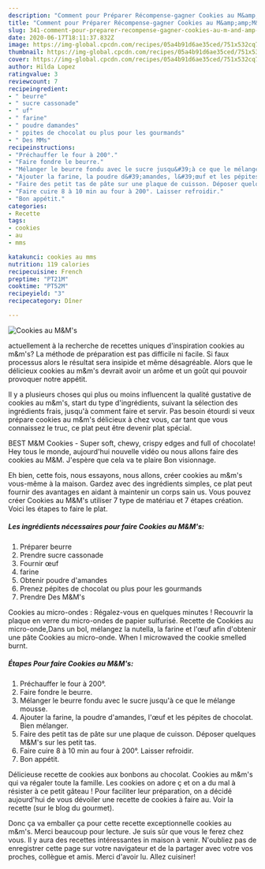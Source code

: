 ```yaml
---
description: "Comment pour Préparer Récompense-gagner Cookies au M&amp;amp;M&amp;#39;s"
title: "Comment pour Préparer Récompense-gagner Cookies au M&amp;amp;M&amp;#39;s"
slug: 341-comment-pour-preparer-recompense-gagner-cookies-au-m-and-amp-m-and-39-s
date: 2020-06-17T18:11:37.832Z
image: https://img-global.cpcdn.com/recipes/05a4b91d6ae35ced/751x532cq70/cookies-au-mms-photo-principale-de-la-recette.jpg
thumbnail: https://img-global.cpcdn.com/recipes/05a4b91d6ae35ced/751x532cq70/cookies-au-mms-photo-principale-de-la-recette.jpg
cover: https://img-global.cpcdn.com/recipes/05a4b91d6ae35ced/751x532cq70/cookies-au-mms-photo-principale-de-la-recette.jpg
author: Hilda Lopez
ratingvalue: 3
reviewcount: 7
recipeingredient:
- " beurre"
- " sucre cassonade"
- " uf"
- " farine"
- " poudre damandes"
- " ppites de chocolat ou plus pour les gourmands"
- " Des MMs"
recipeinstructions:
- "Préchauffer le four à 200°."
- "Faire fondre le beurre."
- "Mélanger le beurre fondu avec le sucre jusqu&#39;à ce que le mélange mousse."
- "Ajouter la farine, la poudre d&#39;amandes, l&#39;œuf et les pépites de chocolat. Bien mélanger."
- "Faire des petit tas de pâte sur une plaque de cuisson. Déposer quelques M&amp;M&#39;s sur les petit tas."
- "Faire cuire 8 à 10 min au four à 200°. Laisser refroidir."
- "Bon appétit."
categories:
- Recette
tags:
- cookies
- au
- mms

katakunci: cookies au mms 
nutrition: 119 calories
recipecuisine: French
preptime: "PT21M"
cooktime: "PT52M"
recipeyield: "3"
recipecategory: Dîner

---
```



![Cookies au M&amp;M&#39;s](https://img-global.cpcdn.com/recipes/05a4b91d6ae35ced/751x532cq70/cookies-au-mms-photo-principale-de-la-recette.jpg)

actuellement à la recherche de recettes uniques d'inspiration cookies au m&amp;m&#39;s? La méthode de préparation est pas difficile ni facile. Si faux processus alors le résultat sera insipide et même désagréable. Alors que le délicieux cookies au m&amp;m&#39;s devrait avoir un arôme et un goût qui pouvoir provoquer notre appétit.

Il y a plusieurs choses qui plus ou moins influencent la qualité gustative de cookies au m&amp;m&#39;s, start du type d'ingrédients, suivant la sélection des ingrédients frais, jusqu'à comment faire et servir. Pas besoin étourdi si veux prépare cookies au m&amp;m&#39;s délicieux à chez vous, car tant que vous connaissez le truc, ce plat peut être devenir plat spécial.

BEST M&amp;M Cookies - Super soft, chewy, crispy edges and full of chocolate! Hey tous le monde, aujourd&#39;hui nouvelle vidéo ou nous allons faire des cookies au M&amp;M. J&#39;espère que cela va te plaire Bon visionnage.


Eh bien, cette fois, nous essayons, nous allons, créer cookies au m&amp;m&#39;s vous-même à la maison. Gardez avec des ingrédients simples, ce plat peut fournir des avantages en aidant à maintenir un corps sain us. Vous pouvez créer Cookies au M&amp;M&#39;s utiliser 7 type de matériau et 7 étapes création. Voici les étapes to faire le plat.

<!--inarticleads1-->

##### Les ingrédients nécessaires pour faire Cookies au M&amp;M&#39;s:

1. Préparer  beurre
1. Prendre  sucre cassonade
1. Fournir  œuf
1.   farine
1. Obtenir  poudre d&#39;amandes
1. Prenez  pépites de chocolat ou plus pour les gourmands
1. Prendre  Des M&amp;M&#39;s


Cookies au micro-ondes : Régalez-vous en quelques minutes ! Recouvrir la plaque en verre du micro-ondes de papier sulfurisé. Recette de Cookies au micro-onde,Dans un bol, mélangez la nutella, la farine et l&#39;œuf afin d&#39;obtenir une pâte Cookies au micro-onde. When I microwaved the cookie smelled burnt. 

<!--inarticleads2-->

##### Étapes Pour faire Cookies au M&amp;M&#39;s:

1. Préchauffer le four à 200°.
1. Faire fondre le beurre.
1. Mélanger le beurre fondu avec le sucre jusqu&#39;à ce que le mélange mousse.
1. Ajouter la farine, la poudre d&#39;amandes, l&#39;œuf et les pépites de chocolat. Bien mélanger.
1. Faire des petit tas de pâte sur une plaque de cuisson. Déposer quelques M&amp;M&#39;s sur les petit tas.
1. Faire cuire 8 à 10 min au four à 200°. Laisser refroidir.
1. Bon appétit.


Délicieuse recette de cookies aux bonbons au chocolat. Cookies au m&amp;m&#39;s qui va régaler toute la famille. Les cookies on adore ç et on a du mal à résister à ce petit gâteau ! Pour faciliter leur préparation, on a décidé aujourd&#39;hui de vous dévoiler une recette de cookies à faire au. Voir la recette (sur le blog du gourmet). 


Donc ça va emballer ça pour cette recette exceptionnelle cookies au m&amp;m&#39;s. Merci beaucoup pour lecture. Je suis sûr que vous le ferez chez vous. Il y aura des recettes  intéressantes in maison à venir. N'oubliez pas de enregistrer cette page sur votre navigateur et de la partager avec votre vos proches, collègue et amis. Merci d'avoir lu. Allez cuisiner!
